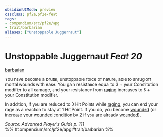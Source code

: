 ```yaml
---
obsidianUIMode: preview
cssclass: pf2e,pf2e-feat
tags:
- compendium/src/pf2e/apg
- trait/barbarian
aliases: ["Unstoppable Juggernaut"]
---
```

# Unstoppable Juggernaut  *Feat 20*  
[barbarian](rules/traits/barbarian.md "Barbarian Class Trait")  


You have become a brutal, unstoppable force of nature, able to shrug off mortal wounds with ease. You gain resistance equal to 3 + your Constitution modifier to all damage, and your resistance from [raging](rules/actions/rage.md) increases to 8 + your Constitution modifier.

In addition, if you are reduced to 0 Hit Points while [raging](rules/actions/rage.md), you can end your rage as a reaction to stay at 1 Hit Point. If you do, you become [wounded](rules/conditions.md#Wounded) (or increase your [wounded](rules/conditions.md#Wounded) condition by 2 if you are already [wounded](rules/conditions.md#Wounded)).

*Source: Advanced Player's Guide p. 111*  
%% #compendium/src/pf2e/apg #trait/barbarian %%